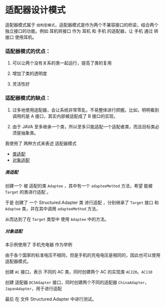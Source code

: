 # 适配器设计模式

适配器模式属于 `结构型模式`，适配器模式是作为两个不兼容接口的桥梁，结合两个独立接口的功能。例如 耳机转接口 作为 耳机 和 手机 的适配器，让 手机 通过 转接口 使用耳机。

### 适配器模式的优点：

1. 可以让两个没有关系的类一起运行，提高了类的复用

2. 增加了类的透明度

3. 灵活性好

### 适配器模式的缺点：

1. 过多地使用适配器，会让系统非常零乱，不易整体进行把握。比如，明明看到调用的是 A 接口，其实内部被适配成了 B 接口的实现，

2. 由于 JAVA 至多继承一个类，所以至多只能适配一个适配者类，而且目标类必须是抽象类。


我使用了 两种方式来表述 适配器模式
- [类适配](https://github.com/SleepingXiaoming/Design-Patterns/tree/main/DesignPatterns/src/Creative/Adapter/ClassAdapter)
- [对象适配](https://github.com/SleepingXiaoming/Design-Patterns/tree/main/DesignPatterns/src/Creative/Adapter/ObjectAdapter)

##### 类适配
创建一个 被 适配的类 `Adaptee` ，其中有一个 `adapteeMethod` 方法，希望 能被 `Target` 的类进行适配 。

于是 创建了 一个 Structured.Adapter 类 进行适配 ，分别继承了 `Target` 接口 和 `Adaptee` 类，并在其中调用 `adapteeMethod` 方法，

从而达到了在 `Target` 类型中 使用 `Adaptee` 中的方法。

##### 对象适配
本示例使用了 手机充电器 作为举例

由于各个国家的标准电压不相同，但是手机的充电电压是相同的，因此也可以使用 适配器模式。

创建 `AC` 接口，表示 不同的 AC 类，同时创建两个 AC 的实现类 `AC220`。`AC110`

创建 适配器 `DC5Adapter` 接口，同时创建两个不同的适配器 `ChinaAdapter`，`JapanAdapter`，用于进行适配

最后 在 文件 Structured.Adapter 中进行测试。